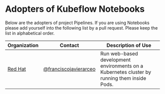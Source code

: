 # Adopters of Kubeflow Notebooks

Below are the adopters of project Pipelines. If you are using Notebooks
please add yourself into the following list by a pull request.
Please keep the list in alphabetical order.

| Organization                                     | Contact                                                           | Description of Use                                     |
|--------------------------------------------------|-------------------------------------------------------------------|--------------------------------------------------------|
| [Red Hat](https://www.redhat.com/)               | [@franciscojavierarceo](https://github.com/franciscojavierarceo)  |  Run web-based development environments on a Kubernetes cluster by running them inside Pods.  |
